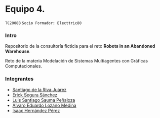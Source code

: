 # Equipo 4.
`TC2008B`
`Socio Formador: Electtric80`


### Intro
Repositorio de la consultoría ficticia para el reto **Robots in an Abandoned Warehouse**.

Reto de la materia Modelación de Sistemas Multiagentes con Gráficas Computacionales.

### Integrantes
- [Santiago de la Riva Juárez](https://github.com/SantiagoDlrr)
- [Erick Segura Sánchez](https://github.com/ErickinSegura)
- [Luis Santiago Sauma Peñaloza](https://github.com/santiagosauma)
- [Alvaro Eduardo Lozano Medina](https://github.com/AlvaroCheese)
- [Isaac Hernández Pérez](https://github.com/IsaacHDzPerez)
